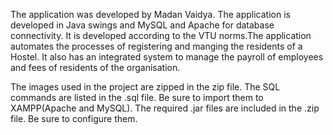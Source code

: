The application was developed by Madan Vaidya. The application is developed in Java swings and MySQL and Apache for database connectivity. It is developed according to the VTU norms.The application automates the processes of registering and manging the residents of a Hostel. It also has an integrated system to manage the payroll of employees and fees of residents of the organisation.

The images used in the project are zipped in the zip file. The SQL commands are listed in the .sql file. Be sure to import them to XAMPP(Apache and MySQL). The required .jar files are included in the .zip file. Be sure to configure them.
